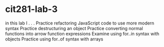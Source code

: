 # cit281-lab-3
in this lab I . . . 
Practice refactoring JavaScript code to use more modern syntax
Practice destructuring an object
Practice converting normal functions into arrow function expressions
Examine using for..in  syntax with objects
Practice using for..of syntax with arrays
